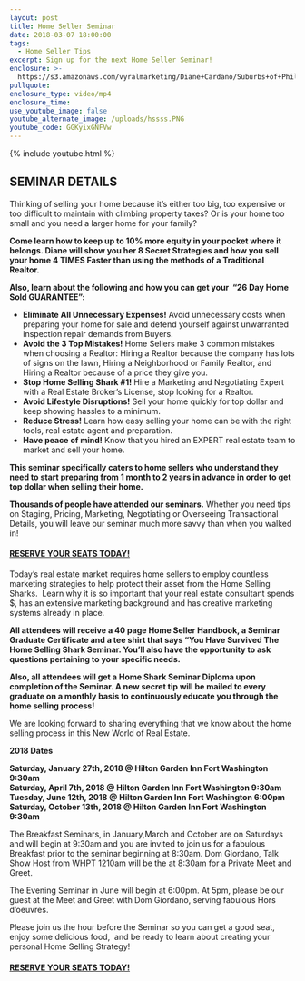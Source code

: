 ```yaml
---
layout: post
title: Home Seller Seminar
date: 2018-03-07 18:00:00
tags:
  - Home Seller Tips
excerpt: Sign up for the next Home Seller Seminar!
enclosure: >-
  https://s3.amazonaws.com/vyralmarketing/Diane+Cardano/Suburbs+of+Philadelphia+Real+Estate+Home+Seller+Seminar.mp4
pullquote:
enclosure_type: video/mp4
enclosure_time:
use_youtube_image: false
youtube_alternate_image: /uploads/hssss.PNG
youtube_code: GGKyixGNFVw
---
```


{% include youtube.html %}

## **SEMINAR** DETAILS

Thinking of selling your home because it’s either too big, too expensive or too difficult to maintain with climbing property taxes? Or is your home too small and you need a larger home for your family?

**Come learn how to keep up to 10% more equity in your pocket where it belongs. Diane will show you her 8 Secret Strategies and how you sell your home 4 TIMES Faster than using the methods of a Traditional Realtor.**

**Also, learn about the following and how you can get your  “26 Day Home Sold GUARANTEE”:**

* **Eliminate All Unnecessary Expenses!** Avoid unnecessary costs when preparing your home for sale and defend yourself against unwarranted inspection repair demands from Buyers.
* **Avoid the 3 Top Mistakes!** Home Sellers make 3 common mistakes when choosing a Realtor: Hiring a Realtor because the company has lots of signs on the lawn, Hiring a Neighborhood or Family Realtor, and Hiring a Realtor because of a price they give you.
* **Stop Home Selling Shark #1!** Hire a Marketing and Negotiating Expert with a Real Estate Broker’s License, stop looking for a Realtor.
* **Avoid Lifestyle Disruptions!** Sell your home quickly for top dollar and keep showing hassles to a minimum.
* **Reduce Stress!** Learn how easy selling your home can be with the right tools, real estate agent and preparation.
* **Have peace of mind!** Know that you hired an EXPERT real estate team to market and sell your home.

**This seminar specifically caters to home sellers who understand they need to start preparing from 1 month to 2 years in advance in order to get top dollar when selling their home.**

**Thousands of people have attended our seminars.** Whether you need tips on Staging, Pricing, Marketing, Negotiating or Overseeing Transactional Details, you will leave our seminar much more savvy than when you walked in!

####

#### **[RESERVE YOUR SEATS TODAY!](http://contacts.byreferralonly.com/Form.aspx?Key=B4BB13A2063E8C96A45B730086B92675)**

Today’s real estate market requires home sellers to employ countless marketing strategies to help protect their asset from the Home Selling Sharks.  Learn why it is so important that your real estate consultant spends $, has an extensive marketing background and has creative marketing systems already in place.

**All attendees will receive a 40 page Home Seller Handbook, a Seminar Graduate Certificate and a tee shirt that says “You Have Survived The Home Selling Shark Seminar. You’ll also have the opportunity to ask questions pertaining to your specific needs.**

**Also, all attendees will get a Home Shark Seminar Diploma upon completion of the Seminar. A new secret tip will be mailed to every graduate on a monthly basis to continuously educate you through the home selling process!**

We are looking forward to sharing everything that we know about the home selling process in this New World of Real Estate.

**2018 Dates**

**Saturday, January 27th, 2018 @ Hilton Garden Inn Fort Washington 9:30am<br>Saturday, April 7th, 2018 @ Hilton Garden Inn Fort Washington 9:30am<br>Tuesday, June 12th, 2018 @ Hilton Garden Inn Fort Washington 6:00pm<br>Saturday, October 13th, 2018 @ Hilton Garden Inn Fort Washington 9:30am**

The Breakfast Seminars, in January,March and October are on Saturdays and will begin at 9:30am and you are invited to join us for a fabulous Breakfast prior to the seminar beginning at 8:30am. Dom Giordano, Talk Show Host from WHPT 1210am will be the at 8:30am for a Private Meet and Greet.

The Evening Seminar in June will begin at 6:00pm. At 5pm, please be our guest at the Meet and Greet with Dom Giordano, serving fabulous Hors d’oeuvres.

Please join us the hour before the Seminar so you can get a good seat, enjoy some delicious food,  and be ready to learn about creating your personal Home Selling Strategy!

#### [**RESERVE YOUR SEATS TODAY!**](http://contacts.byreferralonly.com/Form.aspx?Key=B4BB13A2063E8C96A45B730086B92675)

####